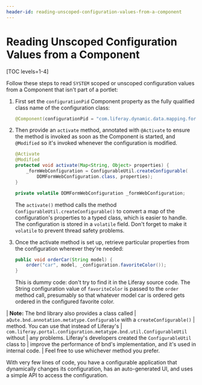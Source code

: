 ```yaml
---
header-id: reading-unscoped-configuration-values-from-a-component
---
```


# Reading Unscoped Configuration Values from a Component

[TOC levels=1-4]

Follow these steps to read `SYSTEM` scoped or unscoped configuration values from
a Component that isn't part of a portlet:

1.  First set the `configurationPid` Component property as the fully qualified
    class name of the configuration class:

    ```java
    @Component(configurationPid = "com.liferay.dynamic.data.mapping.form.web.configuration.DDMFormWebConfiguration")
    ```

2.  Then provide an `activate` method, annotated with `@Activate` to ensure the
    method is invoked as soon as the Component is started, and `@Modified` so
    it's invoked whenever the configuration is modified.

    ```java
    @Activate
    @Modified
    protected void activate(Map<String, Object> properties) {
        _formWebConfiguration = ConfigurableUtil.createConfigurable(
            DDMFormWebConfiguration.class, properties);
    }

    private volatile DDMFormWebConfiguration _formWebConfiguration;
    ```

    The `activate()` method calls the method
    `ConfigurableUtil.createConfigurable()` to convert a map of the
    configuration's properties to a typed class, which is easier to handle. The
    configuration is stored in a `volatile` field. Don't forget to make it
    `volatile` to prevent thread safety problems.

3.  Once the activate method is set up, retrieve particular properties from the
    configuration wherever they're needed:

    ```java 
    public void orderCar(String model) {
        order("car", model, _configuration.favoriteColor());
    }
    ```

    This is dummy code: don't try to find it in the Liferay source code. The
    String configuration value of `favoriteColor` is passed to the `order`
    method call, presumably so that whatever model car is ordered gets ordered
    in the configured favorite color.

| **Note:** The bnd library also provides a class called
| `aQute.bnd.annotation.metatype.Configurable` with a `createConfigurable()`
| method. You can use that instead of Liferay's
| `com.liferay.portal.configuration.metatype.bnd.util.ConfigurableUtil` without
| any problems. Liferay's developers created the `ConfigurableUtil` class to
| improve the performance of bnd's implementation, and it's used in internal code.
| Feel free to use whichever method you prefer. 

With very few lines of code, you have a configurable application that
dynamically changes its configuration, has an auto-generated UI, and uses a
simple API to access the configuration.
